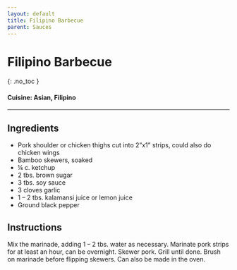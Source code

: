 ```yaml
---
layout: default
title: Filipino Barbecue
parent: Sauces
---
```


# Filipino Barbecue
{: .no_toc }

#### Cuisine: Asian, Filipino

---

## Ingredients
<ul>
	<li>Pork shoulder or chicken thighs cut into 2”x1” strips, could also do chicken wings</li>
	<li>Bamboo skewers, soaked</li>
	<li>¼ c. ketchup</li>
	<li>2 tbs. brown sugar</li>
	<li>3 tbs. soy sauce</li>
	<li>3 cloves garlic</li>
	<li>1 – 2 tbs. kalamansi juice or lemon juice</li>
	<li>Ground black pepper</li>
</ul>

## Instructions
Mix the marinade, adding 1 – 2 tbs. water as necessary. Marinate pork strips for at least an hour, can be overnight. Skewer pork. Grill until done. Brush on marinade before flipping skewers. Can also be made in the oven.